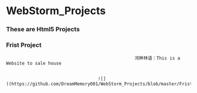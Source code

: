 # WebStorm_Projects
### These are  Html5 Projects

###                                                             Frist Project  




                                                     河畔林语：This is a Website to sale house 
                                                     
                                       
                                       ![]((https://github.com/DreamMemory001/WebStorm_Projects/blob/master/Frist_Project.gif)
                                                    
